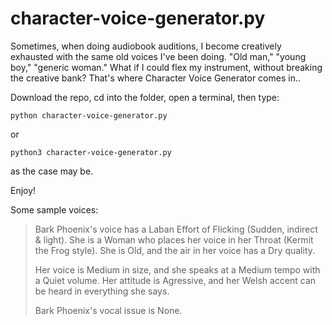 # character-voice-generator.py

Sometimes, when doing audiobook auditions, I become creatively exhausted with the same old voices I've been doing. "Old man," "young boy," "generic woman." What if I could flex my instrument, without breaking the creative bank? That's where Character Voice Generator comes in..

Download the repo, cd into the folder, open a terminal, then type:

```
python character-voice-generator.py
```

or
```
python3 character-voice-generator.py
```

as the case may be.

Enjoy!

Some sample voices:

>    Bark Phoenix's voice has a Laban Effort of Flicking (Sudden, indirect & light). She is a Woman who places her voice in her Throat (Kermit the Frog style). She is Old, and the air in her voice has a Dry quality. 
>    
>    Her voice is Medium in size, and she speaks at a Medium tempo with a Quiet volume. Her attitude is Agressive, and her Welsh accent can be heard in everything she says. 
>    
>    Bark Phoenix's vocal issue is None.